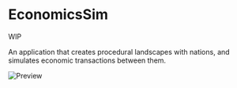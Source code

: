 # EconomicsSim

WIP

An application that creates procedural landscapes with nations, and simulates economic transactions between them.

![Preview](https://i.imgur.com/MPnBH1h.png)
